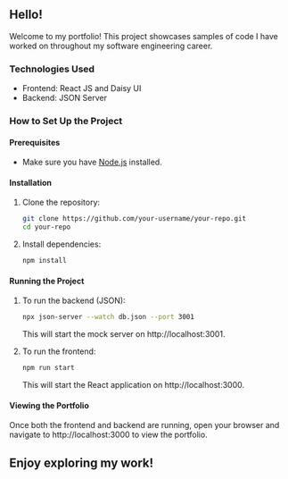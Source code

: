## Hello!

Welcome to my portfolio! This project showcases samples of code I have worked on throughout my software engineering career.

### Technologies Used

- Frontend: React JS and Daisy UI
- Backend: JSON Server

### How to Set Up the Project

#### Prerequisites

- Make sure you have [Node.js](https://nodejs.org/) installed.

#### Installation

1. Clone the repository:
   ```bash
   git clone https://github.com/your-username/your-repo.git
   cd your-repo
   ```
2. Install dependencies:
    ```bash
    npm install
    ```
#### Running the Project

1. To run the backend (JSON): 
    ```bash
    npx json-server --watch db.json --port 3001
    ```
     This will start the mock server on http://localhost:3001.

2. To run the frontend:
    ```bash
    npm run start
    ```
    This will start the React application on http://localhost:3000.

#### Viewing the Portfolio
Once both the frontend and backend are running, open your browser and navigate to http://localhost:3000 to view the portfolio.

## Enjoy exploring my work!